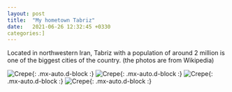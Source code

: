```yaml
---
layout: post
title:  "My hometown Tabriz"
date:   2021-06-26 12:32:45 +0330
categories:]
---
```


Located in northwestern Iran, Tabriz with a population of around 2 million is one of the biggest cities of the country. (the photos are from Wikipedia)

![Crepe](https://upload.wikimedia.org/wikipedia/commons/thumb/f/f1/Tabriz_university_2009.jpg/1280px-Tabriz_university_2009.jpg){: .mx-auto.d-block :}
![Crepe](https://upload.wikimedia.org/wikipedia/commons/thumb/a/a6/Tabriz_Municipality.jpg/1280px-Tabriz_Municipality.jpg){: .mx-auto.d-block :}
![Crepe](https://upload.wikimedia.org/wikipedia/commons/thumb/8/8f/Arg1.jpg/1280px-Arg1.jpg){: .mx-auto.d-block :}
![Crepe](https://upload.wikimedia.org/wikipedia/commons/thumb/5/51/Shah_gulu.jpg/1920px-Shah_gulu.jpg){: .mx-auto.d-block :}

